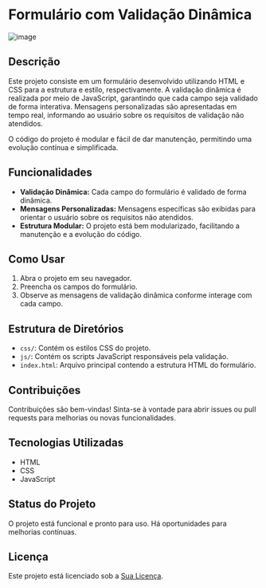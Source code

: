 # Formulário com Validação Dinâmica

![image](https://github.com/HugoSouza10/ValidadorFormJs/assets/51915862/cd5668a2-14d8-4c39-ae1c-c38f51c4d015)

## Descrição

Este projeto consiste em um formulário desenvolvido utilizando HTML e CSS para a estrutura e estilo, respectivamente. A validação dinâmica é realizada por meio de JavaScript, garantindo que cada campo seja validado de forma interativa. Mensagens personalizadas são apresentadas em tempo real, informando ao usuário sobre os requisitos de validação não atendidos.

O código do projeto é modular e fácil de dar manutenção, permitindo uma evolução contínua e simplificada.

## Funcionalidades

- **Validação Dinâmica:** Cada campo do formulário é validado de forma dinâmica.
- **Mensagens Personalizadas:** Mensagens específicas são exibidas para orientar o usuário sobre os requisitos não atendidos.
- **Estrutura Modular:** O projeto está bem modularizado, facilitando a manutenção e a evolução do código.

## Como Usar

1. Abra o projeto em seu navegador.
2. Preencha os campos do formulário.
3. Observe as mensagens de validação dinâmica conforme interage com cada campo.

## Estrutura de Diretórios

- `css/`: Contém os estilos CSS do projeto.
- `js/`: Contém os scripts JavaScript responsáveis pela validação.
- `index.html`: Arquivo principal contendo a estrutura HTML do formulário.

## Contribuições

Contribuições são bem-vindas! Sinta-se à vontade para abrir issues ou pull requests para melhorias ou novas funcionalidades.

## Tecnologias Utilizadas

- HTML
- CSS
- JavaScript

## Status do Projeto

O projeto está funcional e pronto para uso. Há oportunidades para melhorias contínuas.

## Licença

Este projeto está licenciado sob a [Sua Licença](URL_DA_LICENCA).
